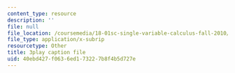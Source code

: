 ```yaml
---
content_type: resource
description: ''
file: null
file_location: /coursemedia/18-01sc-single-variable-calculus-fall-2010/40ebd427f0636ed173227b8f4b5d727e_zcuYFf5R0NU.srt
file_type: application/x-subrip
resourcetype: Other
title: 3play caption file
uid: 40ebd427-f063-6ed1-7322-7b8f4b5d727e
---
```

